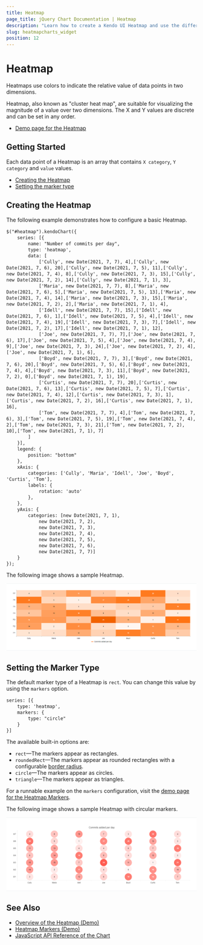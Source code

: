 ```yaml
---
title: Heatmap
page_title: jQuery Chart Documentation | Heatmap
description: "Learn how to create a Kendo UI Heatmap and use the different options it provides."
slug: heatmapcharts_widget
position: 12
---
```


# Heatmap

Heatmaps use colors to indicate the relative value of data points in two dimensions.

Heatmap, also known as "cluster heat map", are suitable for visualizing the magnitude of a value over two dimensions. The X and Y values are discrete and can be set in any order.

* [Demo page for the Heatmap](https://demos.telerik.com/kendo-ui/heatmap/index)

## Getting Started

Each data point of a Heatmap is an array that contains `X category`, `Y category` and `value` values.

* [Creating the Heatmap](#creating-the-heatmap-chart)
* [Setting the marker type](#setting-the-marker-type)

## Creating the Heatmap

The following example demonstrates how to configure a basic Heatmap.

    $("#heatmap").kendoChart({
        series: [{
            name: "Number of commits per day",
            type: 'heatmap',
            data: [
                ['Cully', new Date(2021, 7, 7), 4],['Cully', new Date(2021, 7, 6), 20],['Cully', new Date(2021, 7, 5), 11],['Cully', new Date(2021, 7, 4), 8],['Cully', new Date(2021, 7, 3), 15],['Cully', new Date(2021, 7, 2), 14],['Cully', new Date(2021, 7, 1), 3],
                ['Maria', new Date(2021, 7, 7), 8],['Maria', new Date(2021, 7, 6), 5],['Maria', new Date(2021, 7, 5), 13],['Maria', new Date(2021, 7, 4), 14],['Maria', new Date(2021, 7, 3), 15],['Maria', new Date(2021, 7, 2), 2],['Maria', new Date(2021, 7, 1), 4],
                ['Idell', new Date(2021, 7, 7), 15],['Idell', new Date(2021, 7, 6), 1],['Idell', new Date(2021, 7, 5), 4],['Idell', new Date(2021, 7, 4), 19],['Idell', new Date(2021, 7, 3), 7],['Idell', new Date(2021, 7, 2), 17],['Idell', new Date(2021, 7, 1), 12],
                ['Joe', new Date(2021, 7, 7), 7],['Joe', new Date(2021, 7, 6), 17],['Joe', new Date(2021, 7, 5), 4],['Joe', new Date(2021, 7, 4), 9],['Joe', new Date(2021, 7, 3), 24],['Joe', new Date(2021, 7, 2), 4],['Joe', new Date(2021, 7, 1), 6],
                ['Boyd', new Date(2021, 7, 7), 3],['Boyd', new Date(2021, 7, 6), 20],['Boyd', new Date(2021, 7, 5), 6],['Boyd', new Date(2021, 7, 4), 4],['Boyd', new Date(2021, 7, 3), 11],['Boyd', new Date(2021, 7, 2), 0],['Boyd', new Date(2021, 7, 1), 19],
                ['Curtis', new Date(2021, 7, 7), 20],['Curtis', new Date(2021, 7, 6), 13],['Curtis', new Date(2021, 7, 5), 7],['Curtis', new Date(2021, 7, 4), 12],['Curtis', new Date(2021, 7, 3), 1],['Curtis', new Date(2021, 7, 2), 16],['Curtis', new Date(2021, 7, 1), 16],
                ['Tom', new Date(2021, 7, 7), 4],['Tom', new Date(2021, 7, 6), 3],['Tom', new Date(2021, 7, 5), 19],['Tom', new Date(2021, 7, 4), 2],['Tom', new Date(2021, 7, 3), 21],['Tom', new Date(2021, 7, 2), 10],['Tom', new Date(2021, 7, 1), 7]
            ]
        }],
        legend: {
            position: "bottom"
        },
        xAxis: {
            categories: ['Cully', 'Maria', 'Idell', 'Joe', 'Boyd', 'Curtis', 'Tom'],
            labels: {
                rotation: 'auto'
            },
        },
        yAxis: {
            categories: [new Date(2021, 7, 1),
                new Date(2021, 7, 2),
                new Date(2021, 7, 3),
                new Date(2021, 7, 4),
                new Date(2021, 7, 5),
                new Date(2021, 7, 6),
                new Date(2021, 7, 7)]
        }
    });

The following image shows a sample Heatmap.

![Kendo UI for jQuery A sample Heatmap](chart-heatmap.png)

## Setting the Marker Type

The default marker type of a Heatmap is `rect`. You can change this value by using the `markers` option.

    series: [{
        type: 'heatmap',
        markers: {
            type: "circle"
        }
    }]

The available built-in options are:

- `rect`—The markers appear as rectangles.
- `roundedRect`—The markers appear as rounded rectangles with a configurable [border radius](/api/javascript/dataviz/ui/chart/configuration/series.markers.borderRadius).
- `circle`—The markers appear as circles.
- `triangle`—The markers appear as triangles.

For a runnable example on the `markers` configuration, visit the [demo page for the Heatmap Markers](https://demos.telerik.com/kendo-ui/heatmap/markers).

The following image shows a sample Heatmap with circular markers.

![Kendo UI for jQuery A Heatmap with circle markers](chart-heatmap-circle-markers.png)

## See Also

* [Overview of the Heatmap (Demo)](https://demos.telerik.com/kendo-ui/heatmap/index)
* [Heatmap Markers (Demo)](https://demos.telerik.com/kendo-ui/heatmap/markers)
* [JavaScript API Reference of the Chart](/api/javascript/dataviz/ui/chart)
